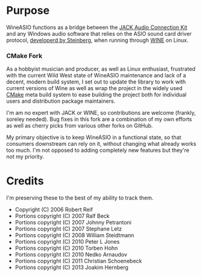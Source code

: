 # Purpose
WineASIO functions as a bridge between the [JACK Audio Connection Kit](https://jackaudio.org/) and any Windows audio software that relies on the
ASIO sound card driver protocol, [developerd by Steinberg](https://www.steinberg.net/en/company/developers.html), when running through [WINE](https://www.winehq.org/) on Linux.
### CMake Fork
As a hobbyist musician and producer, as well as Linux enthusiast, frustrated with the current Wild West state of WineASIO
maintenance and lack of a decent, modern build system, I set out to update the library to work with current versions of Wine as
well as wrap the project in the widely used [CMake](https://cmake.org/) meta build system to ease building the project both for individual users and
distribution package maintainers.

I'm am no expert with JACK or WINE, so contributions are welcome (frankly, soreley needed). Bug fixes in this fork are a
combination of my own efforts as well as cherry picks from various other forks on GitHub.

My primary objective is to keep
WineASIO in a functional state, so that consumers downstream can rely on it, without changing what already works too much. I'm
not opposed to adding completely new features but they're not my priority.

# Credits
I'm preserving these to the best of my ability to track them.
* Copyright (C) 2006 Robert Reif
* Portions copyright (C) 2007 Ralf Beck
* Portions copyright (C) 2007 Johnny Petrantoni
* Portions copyright (C) 2007 Stephane Letz
* Portions copyright (C) 2008 William Steidtmann
* Portions copyright (C) 2010 Peter L Jones
* Portions copyright (C) 2010 Torben Hohn
* Portions copyright (C) 2010 Nedko Arnaudov
* Portions copyright (C) 2011 Christian Schoenebeck
* Portions copyright (C) 2013 Joakim Hernberg
